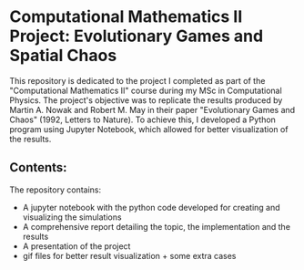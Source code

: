 # Computational Mathematics II Project: Evolutionary Games and Spatial Chaos
This repository is dedicated to the project I completed as part of the "Computational Mathematics II" course during my MSc in Computational Physics. The project's objective was to replicate the results produced by Martin A. Nowak and Robert M. May in their paper "Evolutionary Games and Chaos" (1992, Letters to Nature). To achieve this, I developed a Python program using Jupyter Notebook, which allowed for better visualization of the results.

## Contents:
The repository contains:
- A jupyter notebook with the python code developed for creating and visualizing the simulations
- A comprehensive report detailing the topic, the implementation and the results
- A presentation of the project
- gif files for better result visualization + some extra cases
